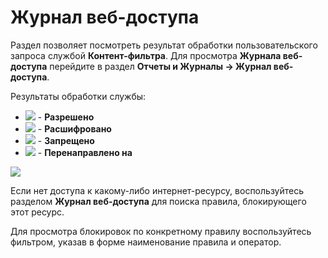 # Журнал веб-доступа

Раздел позволяет посмотреть результат обработки пользовательского запроса службой **Контент-фильтра**. Для просмотра **Журнала веб-доступа** перейдите в раздел **Отчеты и Журналы -> Журнал веб-доступа**.

Результаты обработки службы:
* ![](/.gitbook/assets/icon-yes.png) - **Разрешено**
* ![](/.gitbook/assets/icon-unencrypted.png) - **Расшифровано**
* ![](/.gitbook/assets/icon-red-cross.png) - **Запрещено**
* ![](/.gitbook/assets/icon-translate.png) - **Перенаправлено на**

![](/.gitbook/assets/web-access-log.png)

Если нет доступа к какому-либо интернет-ресурсу, воспользуйтесь разделом **Журнал веб-доступа** для поиска правила, блокирующего этот ресурс.

Для просмотра блокировок по конкретному правилу воспользуйтесь фильтром, указав в форме наименование правила и оператор.
